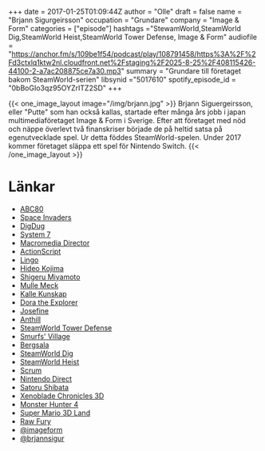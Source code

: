 +++
date = 2017-01-25T01:09:44Z
author = "Olle"
draft = false
name = "Brjann Sigurgeirsson"
occupation = "Grundare"
company = "Image & Form"
categories = ["episode"]
hashtags ="StewamWorld,SteamWorld Dig,SteamWorld Heist,SteamWorld Tower Defense, Image & Form"
audiofile = "https://anchor.fm/s/109be1f54/podcast/play/108791458/https%3A%2F%2Fd3ctxlq1ktw2nl.cloudfront.net%2Fstaging%2F2025-8-25%2F408115426-44100-2-a7ac208875ce7a30.mp3"
summary = "Grundare till företaget bakom SteamWorld-serien"
libsynid ="5017610"
spotify_episode_id = "0bBoGIo3qz95OYZrITZ2SD"
+++

{{< one_image_layout image="/img/brjann.jpg" >}}
Brjann Siguergeirsson, eller "Putte" som han också kallas, startade
efter många års jobb i japan multimediaföretaget Image & Form i Sverige.
Efter att företaget med nöd och näppe överlevt två finanskriser började
de på heltid satsa på egenutvecklade spel. Ur detta föddes SteamWorld-spelen. Under 2017 kommer företaget släppa ett spel för Nintendo Switch.
{{< /one_image_layout >}}

# Länkar
* [ABC80](https://en.wikipedia.org/wiki/ABC_80)
* [Space Invaders](https://www.youtube.com/watch?v=axlx3o0codc)
* [DigDug](https://www.youtube.com/watch?v=FqGV76RcL50)
* [System 7](https://en.wikipedia.org/wiki/System_7)
* [Macromedia Director](https://en.wikipedia.org/wiki/Adobe_Director)
* [ActionScript](https://en.wikipedia.org/wiki/ActionScript) 
* [Lingo](https://en.wikipedia.org/wiki/Lingo_(programming_language)) 
* [Hideo Kojima](https://en.wikipedia.org/wiki/Hideo_Kojima)
* [Shigeru Miyamoto](https://en.wikipedia.org/wiki/Shigeru_Miyamoto)
* [Mulle Meck](https://www.youtube.com/watch?v=IbSEHXE95NQ)
* [Kalle Kunskap](https://www.youtube.com/watch?v=6QBltQXei0A&t=278s)
* [Dora the Explorer](https://www.youtube.com/watch?v=jGaZt9Ugmv4)
* [Josefine](https://www.youtube.com/watch?v=UeB9fndj2Rc)
* [Anthill](https://www.youtube.com/watch?v=UL9WQtA6sKs) 
* [SteamWorld Tower Defense](https://www.youtube.com/watch?v=Wp1lWLcZTfA)
* [Smurfs' Village](https://www.youtube.com/watch?v=jEjxvu8ZdjM)
* [Bergsala](https://sv.wikipedia.org/wiki/Bergsala)
* [SteamWorld Dig](https://www.youtube.com/watch?v=ZMGYQ40DzsU)
* [SteamWorld Heist](https://www.youtube.com/watch?v=mV5_Hp3kG7U)
* [Scrum](https://en.wikipedia.org/wiki/Scrum_(software_development))
* [Nintendo Direct](https://www.youtube.com/watch?v=uVeh68XmeHQ)
* [Satoru Shibata](http://nintendo.wikia.com/wiki/Satoru_Shibata)
* [Xenoblade Chronicles 3D](https://www.youtube.com/watch?v=L5xuRbkXcZ8)
* [Monster Hunter 4](https://www.youtube.com/watch?v=fdjvYihfUkk)
* [Super Mario 3D Land](https://www.youtube.com/watch?v=h2EyR_DPJTQ)
* [Raw Fury](http://rawfury.com/)
* [@imageform](https://twitter.com/imageform)
* [@brjannsigur](https://twitter.com/brjannsigur)


